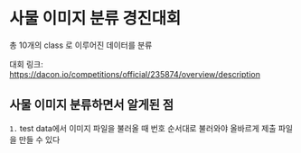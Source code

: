 # 사물 이미지 분류 경진대회

총 10개의 class 로 이루어진 데이터를 분류

대회 링크: https://dacon.io/competitions/official/235874/overview/description

## 사물 이미지 분류하면서 알게된 점

`1.` test data에서 이미지 파일을 불러올 때 번호 순서대로 불러와야 올바르게 제출 파일을 만들 수 있다
